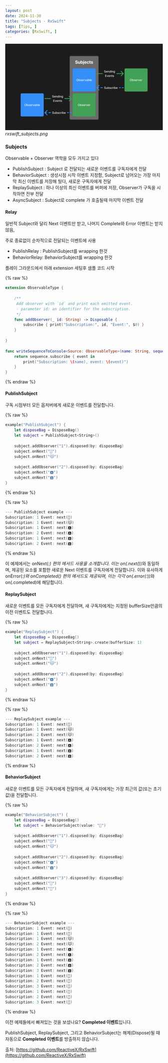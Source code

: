 ```yaml
---
layout: post
date: 2024-11-30
title: "Subjects - RxSwift"
tags: [Tips, ]
categories: [RxSwift, ]
---
```



![0](/assets/img/2024-11-30-Subjects---RxSwift.md/0.png)_rxswift_subjects.png_



### Subjects


Observable + Observer 역학을 모두 가지고 있다

- PublishSubject : Subject 로 전달되는 새로운 이벤트를 구독자에게 전달
- BehaviorSubject : 생성시점 시작 이벤트 지정함, Subject로 넘어오는 가장 마지막 최신 이벤트를 저장해 뒀다, 새로운 구독자에게 전달
- ReplaySubject : 하나 이상의 최신 이벤트를 버퍼에 저장, Observer가 구독을 시작하면 전부 전달
- AsyncSubject : Subject로 complete 가 호출될때 마지막 이벤트 전달


#### Relay


일반적 Subject와 달리 Next 이벤트만 받고, 나머지 Complete와 Error 이벤트는 받지 않음,


주로 종료없이 순차적으로 전달되는 이벤트에 사용

- PublishRelay : PublishSubject를 wrapping 한것
- BehaviorRelay: BehaviorSubject를 wrapping 한것

플레이 그라운드에서 아래 extension 세팅후 샘플 코드 시작



{% raw %}
```swift
extension ObservableType {
    
    /**
     Add observer with `id` and print each emitted event.
     - parameter id: an identifier for the subscription.
     */
    func addObserver(_ id: String) -> Disposable {
        subscribe { print("Subscription:", id, "Event:", $0) }
    }
    
}

func writeSequenceToConsole<Source: ObservableType>(name: String, sequence: Source) -> Disposable {
    return sequence.subscribe { event in
        print("Subscription: \(name), event: \(event)")
    }
}
```
{% endraw %}




#### PublishSubject


구독 시점부터 모든 옵저버에게 새로운 이벤트를 전달합니다.



{% raw %}
```swift
example("PublishSubject") {
    let disposeBag = DisposeBag()
    let subject = PublishSubject<String>()
    
    subject.addObserver("1").disposed(by: disposeBag)
    subject.onNext("🐶")
    subject.onNext("🐱")
    
    subject.addObserver("2").disposed(by: disposeBag)
    subject.onNext("🅰️")
    subject.onNext("🅱️")
}
```
{% endraw %}




{% raw %}
```swift
--- PublishSubject example ---
Subscription: 1 Event: next(🐶)
Subscription: 1 Event: next(🐱)
Subscription: 1 Event: next(🅰️)
Subscription: 2 Event: next(🅰️)
Subscription: 1 Event: next(🅱️)
Subscription: 2 Event: next(🅱️)
```
{% endraw %}



이 예제에서는 onNext(_:) 편의 메서드 사용을 소개합니다. 이는 on(.next(_))와 동일하며, 제공된 요소를 포함한 새로운 Next 이벤트를 구독자에게 전달합니다.
이와 유사하게 onError(_:)와 onCompleted() 편의 메서드도 제공되며, 이는 각각 on(.error(_:))와 on(.completed)에 해당합니다.



#### ReplaySubject


새로운 이벤트를 모든 구독자에게 전달하며, 새 구독자에게는 지정된 bufferSize만큼의 이전 이벤트도 전달합니다.



{% raw %}
```swift
example("ReplaySubject") {
    let disposeBag = DisposeBag()
    let subject = ReplaySubject<String>.create(bufferSize: 1)
    
    subject.addObserver("1").disposed(by: disposeBag)
    subject.onNext("🐶")
    subject.onNext("🐱")
    
    subject.addObserver("2").disposed(by: disposeBag)
    subject.onNext("🅰️")
    subject.onNext("🅱️")
}
```
{% endraw %}




{% raw %}
```swift
--- ReplaySubject example ---
Subscription: 1 Event: next(🐶)
Subscription: 1 Event: next(🐱)
Subscription: 2 Event: next(🐱)
Subscription: 1 Event: next(🅰️)
Subscription: 2 Event: next(🅰️)
Subscription: 1 Event: next(🅱️)
Subscription: 2 Event: next(🅱️)
```
{% endraw %}




#### BehaviorSubject


새로운 이벤트를 모든 구독자에게 전달하며, 새 구독자에게는 가장 최근의 값(또는 초기 값)을 전달합니다.



{% raw %}
```swift
example("BehaviorSubject") {
    let disposeBag = DisposeBag()
    let subject = BehaviorSubject(value: "🔴")
    
    subject.addObserver("1").disposed(by: disposeBag)
    subject.onNext("🐶")
    subject.onNext("🐱")
    
    subject.addObserver("2").disposed(by: disposeBag)
    subject.onNext("🅰️")
    subject.onNext("🅱️")
    
    subject.addObserver("3").disposed(by: disposeBag)
    subject.onNext("🍐")
    subject.onNext("🍊")
}
```
{% endraw %}




{% raw %}
```swift
--- BehaviorSubject example ---
Subscription: 1 Event: next(🔴)
Subscription: 1 Event: next(🐶)
Subscription: 1 Event: next(🐱)
Subscription: 2 Event: next(🐱)
Subscription: 1 Event: next(🅰️)
Subscription: 2 Event: next(🅰️)
Subscription: 1 Event: next(🅱️)
Subscription: 2 Event: next(🅱️)
Subscription: 3 Event: next(🅱️)
Subscription: 1 Event: next(🍐)
Subscription: 2 Event: next(🍐)
Subscription: 3 Event: next(🍐)
Subscription: 1 Event: next(🍊)
Subscription: 2 Event: next(🍊)
Subscription: 3 Event: next(🍊)
```
{% endraw %}



이전 예제들에서 빠져있는 것을 보셨나요? **Completed 이벤트**입니다.


PublishSubject, ReplaySubject, 그리고 BehaviorSubject는 해제(Dispose)될 때 자동으로 **Completed 이벤트**를 방출하지 않습니다.


출처: [https://github.com/ReactiveX/RxSwift](https://github.com/ReactiveX/RxSwift)

